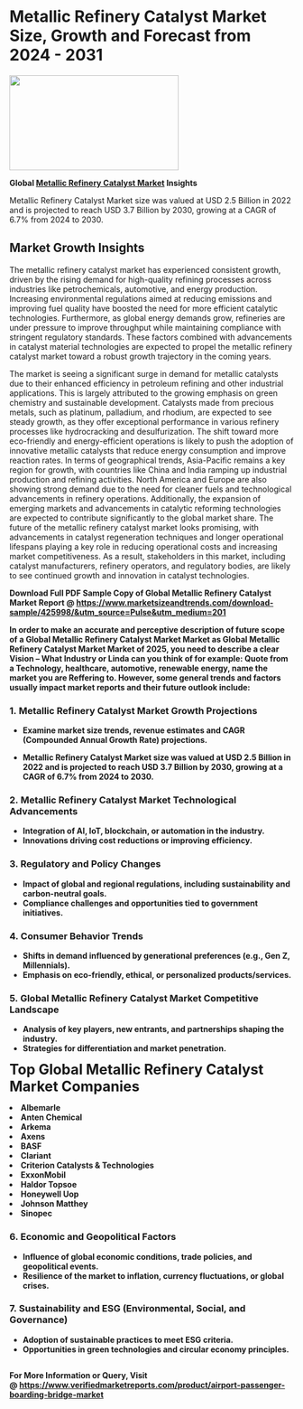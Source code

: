 <H1>Metallic Refinery Catalyst Market Size, Growth and Forecast from 2024 - 2031</H1><img class="aligncenter size-medium wp-image-584254" src="https://thirdeyenews.in/wp-content/uploads/2024/09/Global-Market-Research-300x168.jpeg" alt="" width="300" height="168" /><p><strong>Global&nbsp;<a href="https://www.marketsizeandtrends.com/download-sample/425998/&amp;utm_source=Pulse&amp;utm_medium=201">Metallic Refinery Catalyst Market</a> Insights</strong></p><p>Metallic Refinery Catalyst Market size was valued at USD 2.5 Billion in 2022 and is projected to reach USD 3.7 Billion by 2030, growing at a CAGR of 6.7% from 2024 to 2030.</p><p><h2>Market Growth Insights</h2> <p>The metallic refinery catalyst market has experienced consistent growth, driven by the rising demand for high-quality refining processes across industries like petrochemicals, automotive, and energy production. Increasing environmental regulations aimed at reducing emissions and improving fuel quality have boosted the need for more efficient catalytic technologies. Furthermore, as global energy demands grow, refineries are under pressure to improve throughput while maintaining compliance with stringent regulatory standards. These factors combined with advancements in catalyst material technologies are expected to propel the metallic refinery catalyst market toward a robust growth trajectory in the coming years.</p> <p><strong></strong></p> <p>The market is seeing a significant surge in demand for metallic catalysts due to their enhanced efficiency in petroleum refining and other industrial applications. This is largely attributed to the growing emphasis on green chemistry and sustainable development. Catalysts made from precious metals, such as platinum, palladium, and rhodium, are expected to see steady growth, as they offer exceptional performance in various refinery processes like hydrocracking and desulfurization. The shift toward more eco-friendly and energy-efficient operations is likely to push the adoption of innovative metallic catalysts that reduce energy consumption and improve reaction rates. In terms of geographical trends, Asia-Pacific remains a key region for growth, with countries like China and India ramping up industrial production and refining activities. North America and Europe are also showing strong demand due to the need for cleaner fuels and technological advancements in refinery operations. Additionally, the expansion of emerging markets and advancements in catalytic reforming technologies are expected to contribute significantly to the global market share. The future of the metallic refinery catalyst market looks promising, with advancements in catalyst regeneration techniques and longer operational lifespans playing a key role in reducing operational costs and increasing market competitiveness. As a result, stakeholders in this market, including catalyst manufacturers, refinery operators, and regulatory bodies, are likely to see continued growth and innovation in catalyst technologies.</p> <p><strong></p><p><span class=""><strong>Download Full PDF Sample Copy of Global Metallic Refinery Catalyst Market Report</strong> @ <a href="https://www.marketsizeandtrends.com/download-sample/425998/&amp;utm_source=Pulse&amp;utm_medium=201" target="_blank">https://www.marketsizeandtrends.com/download-sample/425998/&amp;utm_source=Pulse&amp;utm_medium=201</a></span></p><p>In order to make an accurate and perceptive description of future scope of a Global&nbsp;Metallic Refinery Catalyst Market Market as Global&nbsp;Metallic Refinery Catalyst Market Market of 2025, you need to describe a clear Vision &ndash; What Industry or Linda can you think of for example: Quote from a Technology, healthcare, automotive, renewable energy, name the market you are Reffering to. However, some general trends and factors usually impact market reports and their future outlook include:</p><h3>1.&nbsp;<strong>Metallic Refinery Catalyst Market Growth Projections</strong></h3><ul><li>Examine market size trends, revenue estimates and CAGR (Compounded Annual Growth Rate) projections.</li><li><p>Metallic Refinery Catalyst Market size was valued at USD 2.5 Billion in 2022 and is projected to reach USD 3.7 Billion by 2030, growing at a CAGR of 6.7% from 2024 to 2030.</p></li></ul><h3>2.&nbsp;<strong>Metallic Refinery Catalyst Market Technological Advancements</strong></h3><ul><li>Integration of AI, IoT, blockchain, or automation in the industry.</li><li>Innovations driving cost reductions or improving efficiency.</li></ul><h3>3.&nbsp;<strong>Regulatory and Policy Changes</strong></h3><ul><li>Impact of global and regional regulations, including sustainability and carbon-neutral goals.</li><li>Compliance challenges and opportunities tied to government initiatives.</li></ul><h3>4.&nbsp;<strong>Consumer Behavior Trends</strong></h3><ul><li>Shifts in demand influenced by generational preferences (e.g., Gen Z, Millennials).</li><li>Emphasis on eco-friendly, ethical, or personalized products/services.</li></ul><h3>5.&nbsp;<strong>Global Metallic Refinery Catalyst Market Competitive Landscape</strong></h3><ul><li>Analysis of key players, new entrants, and partnerships shaping the industry.</li><li>Strategies for differentiation and market penetration.</li></ul><p data-pm-slice="1 1 []"><span style="color: inherit; font-family: inherit; font-size: 25px;">Top Global Metallic Refinery Catalyst Market Companies</span></p><div class="" data-test-id=""><p><li>Albemarle</li><li> Anten Chemical</li><li> Arkema</li><li> Axens</li><li> BASF</li><li> Clariant</li><li> Criterion Catalysts & Technologies</li><li> ExxonMobil</li><li> Haldor Topsoe</li><li> Honeywell Uop</li><li> Johnson Matthey</li><li> Sinopec</li></p></div><h3>6.&nbsp;<strong>Economic and Geopolitical Factors</strong></h3><ul><li>Influence of global economic conditions, trade policies, and geopolitical events.</li><li>Resilience of the market to inflation, currency fluctuations, or global crises.</li></ul><h3>7.&nbsp;<strong>Sustainability and ESG (Environmental, Social, and Governance)</strong></h3><ul><li>Adoption of sustainable practices to meet ESG criteria.</li><li>Opportunities in green technologies and circular economy principles.</li></ul><h2><strong style="font-size: 14px;">For More Information or Query, Visit @&nbsp;</strong><a style="background-color: #ffffff; font-size: 14px;" href="https://www.marketsizeandtrends.com/report/metallic-refinery-catalyst-market/" target="_blank">https://www.verifiedmarketreports.com/product/airport-passenger-boarding-bridge-market</a></h2>